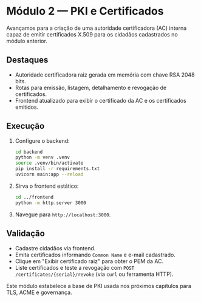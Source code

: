 # Módulo 2 &mdash; PKI e Certificados

Avançamos para a criação de uma autoridade certificadora (AC) interna capaz de emitir certificados X.509 para os cidadãos cadastrados no módulo anterior.

## Destaques

- Autoridade certificadora raiz gerada em memória com chave RSA 2048 bits.
- Rotas para emissão, listagem, detalhamento e revogação de certificados.
- Frontend atualizado para exibir o certificado da AC e os certificados emitidos.

## Execução

1. Configure o backend:

   ```bash
   cd backend
   python -m venv .venv
   source .venv/bin/activate
   pip install -r requirements.txt
   uvicorn main:app --reload
   ```

2. Sirva o frontend estático:

   ```bash
   cd ../frontend
   python -m http.server 3000
   ```

3. Navegue para `http://localhost:3000`.

## Validação

- Cadastre cidadãos via frontend.
- Emita certificados informando `Common Name` e e-mail cadastrado.
- Clique em "Exibir certificado raiz" para obter o PEM da AC.
- Liste certificados e teste a revogação com `POST /certificates/{serial}/revoke` (via `curl` ou ferramenta HTTP).

Este módulo estabelece a base de PKI usada nos próximos capítulos para TLS, ACME e governança.
